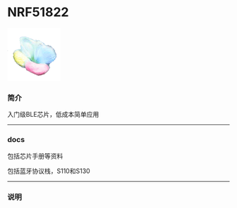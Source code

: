 ﻿
# NRF51822  

[![sites](docs/mcuyun.png)](http://www.mcuyun.com)

### 简介

入门级BLE芯片，低成本简单应用

---

### docs

包括芯片手册等资料

包括蓝牙协议栈，S110和S130

---

### 说明


